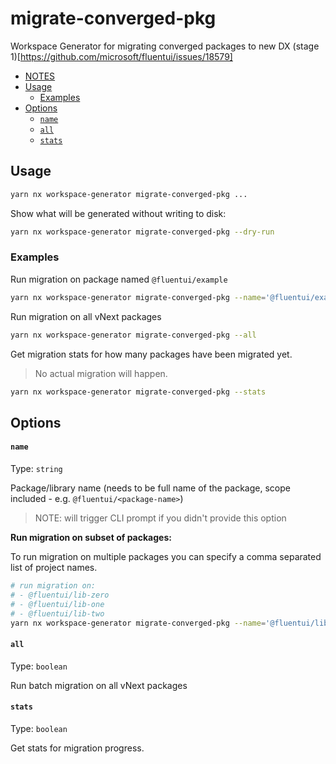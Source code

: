 # migrate-converged-pkg

Workspace Generator for migrating converged packages to new DX (stage 1)[https://github.com/microsoft/fluentui/issues/18579]

<!-- toc -->

- [NOTES](#notes)
- [Usage](#usage)
  - [Examples](#examples)
- [Options](#options)
  - [`name`](#name)
  - [`all`](#all)
  - [`stats`](#stats)

<!-- tocstop -->

## Usage

```sh
yarn nx workspace-generator migrate-converged-pkg ...
```

Show what will be generated without writing to disk:

```sh
yarn nx workspace-generator migrate-converged-pkg --dry-run
```

### Examples

Run migration on package named `@fluentui/example`

```sh
yarn nx workspace-generator migrate-converged-pkg --name='@fluentui/example'
```

Run migration on all vNext packages

```sh
yarn nx workspace-generator migrate-converged-pkg --all
```

Get migration stats for how many packages have been migrated yet.

> No actual migration will happen.

```sh
yarn nx workspace-generator migrate-converged-pkg --stats
```

## Options

#### `name`

Type: `string`

Package/library name (needs to be full name of the package, scope included - e.g. `@fluentui/<package-name>`)

> NOTE: will trigger CLI prompt if you didn't provide this option

**Run migration on subset of packages:**

To run migration on multiple packages you can specify a comma separated list of project names.

```sh
# run migration on:
# - @fluentui/lib-zero
# - @fluentui/lib-one
# - @fluentui/lib-two
yarn nx workspace-generator migrate-converged-pkg --name='@fluentui/lib-zero,@fluentui/lib-one,@fluentui/lib-two'
```

#### `all`

Type: `boolean`

Run batch migration on all vNext packages

#### `stats`

Type: `boolean`

Get stats for migration progress.
